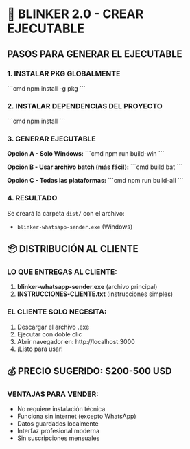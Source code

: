 # 🚀 BLINKER 2.0 - CREAR EJECUTABLE

## PASOS PARA GENERAR EL EJECUTABLE

### 1. INSTALAR PKG GLOBALMENTE
\`\`\`cmd
npm install -g pkg
\`\`\`

### 2. INSTALAR DEPENDENCIAS DEL PROYECTO
\`\`\`cmd
npm install
\`\`\`

### 3. GENERAR EJECUTABLE
**Opción A - Solo Windows:**
\`\`\`cmd
npm run build-win
\`\`\`

**Opción B - Usar archivo batch (más fácil):**
\`\`\`cmd
build.bat
\`\`\`

**Opción C - Todas las plataformas:**
\`\`\`cmd
npm run build-all
\`\`\`

### 4. RESULTADO
Se creará la carpeta `dist/` con el archivo:
- `blinker-whatsapp-sender.exe` (Windows)

## 📦 DISTRIBUCIÓN AL CLIENTE

### LO QUE ENTREGAS AL CLIENTE:
1. **blinker-whatsapp-sender.exe** (archivo principal)
2. **INSTRUCCIONES-CLIENTE.txt** (instrucciones simples)

### EL CLIENTE SOLO NECESITA:
1. Descargar el archivo .exe
2. Ejecutar con doble clic
3. Abrir navegador en: http://localhost:3000
4. ¡Listo para usar!

## 💰 PRECIO SUGERIDO: $200-500 USD

### VENTAJAS PARA VENDER:
- No requiere instalación técnica
- Funciona sin internet (excepto WhatsApp)
- Datos guardados localmente
- Interfaz profesional moderna
- Sin suscripciones mensuales

